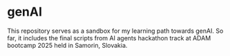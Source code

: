 # genAI
This repository serves as a sandbox for my learning path towards genAI.
So far, it includes the final scripts from AI agents hackathon track at ADAM bootcamp 2025 held in Samorin, Slovakia.
